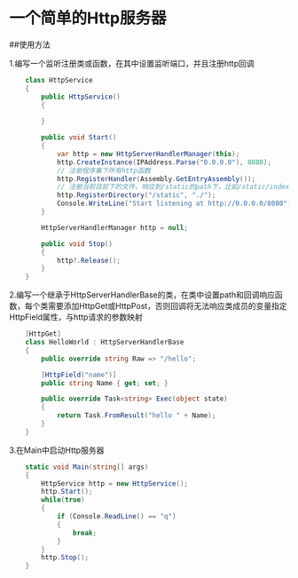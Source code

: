 # 一个简单的Http服务器
##使用方法

1.编写一个监听注册类或函数，在其中设置监听端口，并且注册http回调
```csharp
    class HttpService
    {
        public HttpService()
        {
            
        }

        public void Start()
        {
            var http = new HttpServerHandlerManager(this);
            http.CreateInstance(IPAddress.Parse("0.0.0.0"), 8080);
            // 注册程序集下所有http函数
            http.RegisterHandler(Assembly.GetEntryAssembly());
            // 注册当前目前下的文件，响应到/static的path下，比如/static/index.html，将返回当前目录下的index.html
            http.RegisterDirectory("/static", "./");
            Console.WriteLine("Start listening at http://0.0.0.0/8080");
        }

        HttpServerHandlerManager http = null;

        public void Stop()
        {
            http?.Release();
        }
    }
```
2.编写一个继承于HttpServerHandlerBase的类，在类中设置path和回调响应函数，每个类需要添加HttpGet或HttpPost，否则回调将无法响应类成员的变量指定HttpField属性，与http请求的参数映射
```csharp
    [HttpGet]
    class HelloWorld : HttpServerHandlerBase
    {
        public override string Raw => "/hello";

        [HttpField("name")]
        public string Name { get; set; }

        public override Task<string> Exec(object state)
        {
            return Task.FromResult("hello " + Name);
        }
    }

```
3.在Main中启动Http服务器
```csharp
    static void Main(string[] args)
    {
        HttpService http = new HttpService();
        http.Start();
        while(true)
        {
            if (Console.ReadLine() == "q")
            {
                break;
            }
        }
        http.Stop();
    }

```
